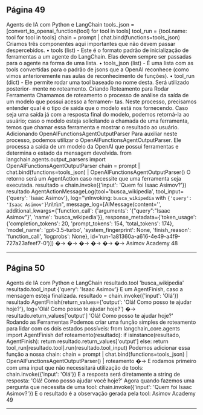 ## Página 49

Agents de IA com Python e LangChain
tools_json = [convert_to_openai_function(tool) for tool in tools]
tool_run = {tool.name: tool for tool in tools}
chain = prompt | chat.bind(functions=tools_json)
Criamos três componentes aqui importantes que não devem passar despercebidos.
• tools (list) - Este é o formato padrão de inicialização de ferramentas a um agente do LangChain.
Elas devem sempre ser passadas para o agente na forma de uma lista.
• tools_json (list) - É uma lista com as tools convertidas para o padrão de jsons que a OpenAI
reconhece (como vimos anterioremente nas aulas de reconhecimento de funções).
• tool_run (dict) - Ele permite rodar uma tool baseado no nome desta. Será utilizado posterior-
mente no roteamento.
Criando Roteamento para Rodar Ferramenta
Chamamos de roteamento o processo de análise da saída de um modelo que possui acesso a ferramen-
tas. Neste processo, precisamos entender qual é o tipo de saída que o modelo está nos fornecendo.
Caso seja uma saída já com a resposta final do modelo, podemos retorná-la ao usuário; caso o modelo
esteja solicitando a chamada de uma ferramenta, temos que chamar essa ferramenta e mostrar o
resultado ao usuário.
Adicionando OpenAIFunctionsAgentOutputParser
Para auxiliar neste processo, podemos utilizar o OpenAIFunctionsAgentOutputParser. Ele
processa a saída de um modelo da OpenAI que possui ferramentas e determina o estado da mensagem
devolvida.
from langchain.agents.output_parsers import OpenAIFunctionsAgentOutputParser
chain = prompt | chat.bind(functions=tools_json) | OpenAIFunctionsAgentOutputParser()
O retorno será um AgentAction caso necessite que uma ferramenta seja executada.
resultado = chain.invoke({'input': 'Quem foi Isaac Asimov?'})
resultado
AgentActionMessageLog(tool='busca_wikipedia', tool_input={'query': 'Isaac Asimov'},
log="\nInvoking: `busca_wikipedia` with `{'query': 'Isaac Asimov'}`\n\n\n",
message_log=[AIMessage(content='', additional_kwargs={'function_call': {'arguments':
'{"query":"Isaac Asimov"}', 'name': 'busca_wikipedia'}}, response_metadata={'token_usage':
{'completion_tokens': 20, 'prompt_tokens': 154, 'total_tokens': 174}, 'model_name':
'gpt-3.5-turbo', 'system_fingerprint': None, 'finish_reason': 'function_call', 'logprobs':
None}, id='run-1a81360a-a616-4e49-a4f9-727a23afeef7-0')])
�→
�→
�→
�→
�→
�→
Asimov Academy
48


---
## Página 50

Agents de IA com Python e LangChain
resultado.tool
'busca_wikipedia'
resultado.tool_input
{'query': 'Isaac Asimov'}
E um AgentFinish, caso a mensagem esteja finalizada.
resultado = chain.invoke({'input': 'Olá'})
resultado
AgentFinish(return_values={'output': 'Olá! Como posso te ajudar hoje?'}, log='Olá! Como posso
te ajudar hoje?')
�→
resultado.return_values['output']
'Olá! Como posso te ajudar hoje?'
Rodando as Ferramentas
Podemos criar uma função simples de roteamento para lidar com os dois estados possíveis:
from langchain_core.agents import AgentFinish
def roteamento(resultado):
if isinstance(resultado, AgentFinish):
return resultado.return_values['output']
else:
return tool_run[resultado.tool].run(resultado.tool_input)
Podemos adicionar essa função a nossa chain:
chain = prompt | chat.bind(functions=tools_json) | OpenAIFunctionsAgentOutputParser() |
roteamento
�→
E rodamos primeiro com uma input que não necessitará utilização de tools:
chain.invoke({'input': 'Olá'})
E a resposta será diretamente a string de resposta:
'Olá! Como posso ajudar você hoje?'
Agora quando fazemos uma pergunta que necessita de uma tool:
chain.invoke({'input': 'Quem foi Isaac Asimov?'})
E o resultado é a observação gerada pela tool:
Asimov Academy
49


---